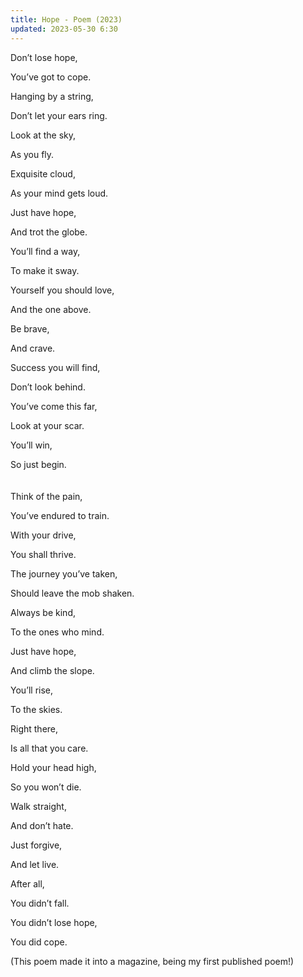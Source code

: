 ```yaml
---
title: Hope - Poem (2023)
updated: 2023-05-30 6:30
---
```


Don’t lose hope,

You’ve got to cope.

Hanging by a string,

Don’t let your ears ring.

Look at the sky,

As you fly.

Exquisite cloud,

As your mind gets loud.

Just have hope,

And trot the globe.

You’ll find a way,

To make it sway.

Yourself you should love,

And the one above.

Be brave,

And crave.

Success you will find,

Don’t look behind.

You’ve come this far,

Look at your scar.

You’ll win,

So just begin.
\
\
\
Think of the pain,

You’ve endured to train.

With your drive,

You shall thrive.

The journey you’ve taken,

Should leave the mob shaken.

Always be kind,

To the ones who mind.

Just have hope,

And climb the slope.

You’ll rise,

To the skies.

Right there,

Is all that you care.

Hold your head high,

So you won’t die.

Walk straight,

And don’t hate.

Just forgive,

And let live.

After all,

You didn’t fall.

You didn’t lose hope,

You did cope.

(This poem made it into a magazine, being my first published poem!)

